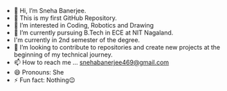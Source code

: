 - 👋 Hi, I’m Sneha Banerjee.
- 🎊 This is my first GitHub Repository.
- 👀 I’m interested in Coding, Robotics and Drawing
- 🌱 I’m currently pursuing B.Tech in ECE at NIT Nagaland.
- I'm currently in 2nd semester of the degree.
- 💞️ I’m looking to contribute to repositories and create new projects at the beginning of my technical journey.
- 📫 How to reach me ... snehabanerjee469@gmail.com 
- 😄 Pronouns: She
- ⚡ Fun fact: Nothing😉

<!---
This is a ✨ special ✨ repository.
<br>
Author- Sneha Banerjee
